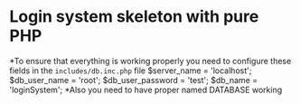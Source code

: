 # Login system skeleton with pure PHP
*To ensure that everything is working properly you need to configure these fields in the `includes/db.inc.php` file
$server_name = 'localhost';
$db_user_name = 'root';
$db_user_password = 'test';
$db_name = 'loginSystem';
*Also you need to have proper named DATABASE working

